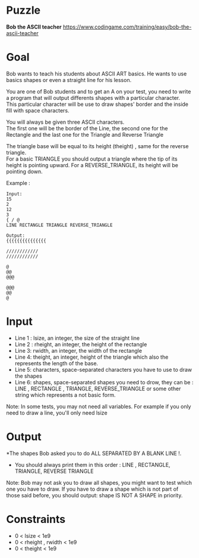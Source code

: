 # Puzzle
**Bob the ASCII teacher** https://www.codingame.com/training/easy/bob-the-ascii-teacher

# Goal
Bob wants to teach his students about ASCII ART basics. He wants to use basics shapes or even a straight line for his lesson.

You are one of Bob students and to get an A on your test, you need to write a program that will output differents shapes with a particular character.  
This particular character will be use to draw shapes' border and the inside fill with space characters.  

You will always be given three ASCII characters.  
The first one will be the border of the Line, the second one for the Rectangle and the last one for the Triangle and Reverse Triangle

The triangle base will be equal to its height (theight) , same for the reverse triangle.  
For a basic TRIANGLE you should output a triangle where the tip of its height is pointing upward. For a REVERSE_TRIANGLE, its height will be pointing down.

Example :
```
Input:
15
2
12
3
{ / @
LINE RECTANGLE TRIANGLE REVERSE_TRIANGLE
```
```
Output:
{{{{{{{{{{{{{{{

////////////
////////////

@
@@
@@@

@@@
@@
@
```

# Input
* Line 1 : lsize, an integer, the size of the straight line
* Line 2 : rheight, an integer, the height of the rectangle
* Line 3: rwidth, an integer, the width of the rectangle
* Line 4: theight, an integer, height of the triangle which also the represents the length of the base.
* Line 5: characters, space-separated characters you have to use to draw the shapes
* Line 6: shapes, space-separated shapes you need to drow, they can be : LINE , RECTANGLE , TRIANGLE, REVERSE_TRIANGLE or some other string which represents a not basic form.

Note: In some tests, you may not need all variables. For example if you only need to draw a line, you'll only need lsize

# Output
*The shapes Bob asked you to do ALL SEPARATED BY A BLANK LINE !.
* You should always print them in this order : LINE , RECTANGLE, TRIANGLE, REVERSE TRIANGLE

Note: Bob may not ask you to draw all shapes, you might want to test which one you have to draw. If you have to draw a shape which is not part of those said before, you should output: shape IS NOT A SHAPE in priority.

# Constraints
* 0 < lsize < 1e9
* 0 < rheight , rwidth < 1e9
* 0 < theight < 1e9
